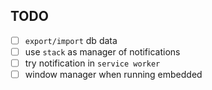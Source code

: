 ## TODO

- [ ] `export/import` db data
- [ ] use `stack` as manager of notifications
- [ ] try notification in `service worker`
- [ ] window manager when running embedded